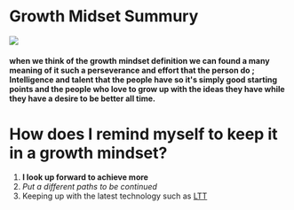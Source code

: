 # Growth Midset Summury 
![](https://onewiththewater.org/owtwwp/wp-content/uploads/2019/11/AdobeStock_56915425-1024x704.jpeg)

#### when we think of the growth mindset definition we can found a many meaning of it such a perseverance and effort that the person do ; Intelligence and talent that the people have so it's simply good starting points and the people who love to grow up with the ideas they have while  they have a desire to be better all time.  

# How does I remind myself to keep it in a growth mindset?  

1. **I look up forward to achieve more**
2. *Put a different paths to be continued* 
3. Keeping up with the latest technology such as [LTT](https://www.youtube.com/user/linustechtips)
